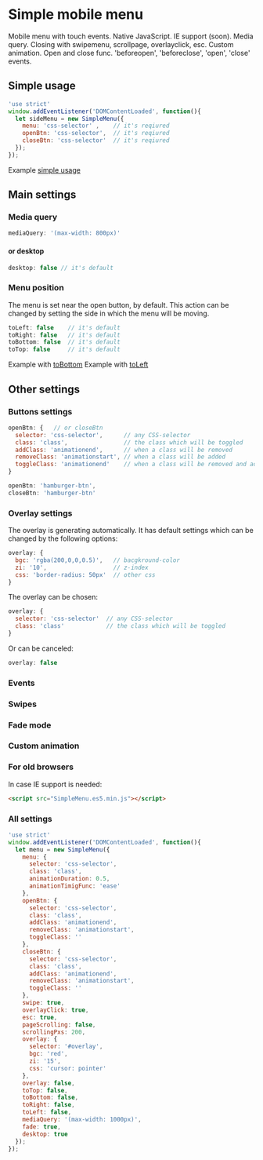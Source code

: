 # Simple mobile menu
Mobile menu with touch events. Native JavaScript. IE support (soon). Media query. Closing with swipemenu, scrollpage, overlayclick, esc. Custom animation. Open and close func. 'beforeopen', 'beforeclose', 'open', 'close' events.
## Simple usage
```javascript
'use strict'
window.addEventListener('DOMContentLoaded', function(){
  let sideMenu = new SimpleMenu({
    menu: 'css-selector' ,    // it's reqiured
    openBtn: 'css-selector',  // it's reqiured
    closeBtn: 'css-selector'  // it's reqiured
  });
});
```
Example [simple usage](https://i-did.github.io/mobile-menu-js/demo/simple-usage(toLeft).html)
## Main settings
### Media query
```javascript
mediaQuery: '(max-width: 800px)'
```
#### or desktop
```javascript
desktop: false // it's default
```
### Menu position
The menu is set near the open button, by default. This action can be changed by setting the side in which the menu will be moving.
```javascript
toLeft: false    // it's default
toRight: false   // it's default
toBottom: false  // it's default
toTop: false     // it's default
```
Example with [toBottom](https://i-did.github.io/mobile-menu-js/demo/simple-usage(toBottom).html)
Example with [toLeft](https://i-did.github.io/mobile-menu-js/demo/simple-usage(toLeft).html)
## Other settings

### Buttons settings
```javascript
openBtn: {   // or closeBtn
  selector: 'css-selector',      // any CSS-selector
  class: 'class',                // the class which will be toggled
  addClass: 'animationend',      // when a class will be removed
  removeClass: 'animationstart', // when a class will be added
  toggleClass: 'animationend'    // when a class will be removed and added
}
```
```javascript
openBtn: 'hamburger-btn',
closeBtn: 'hamburger-btn'
```

### Overlay settings
The overlay is generating automatically. It has default settings which can be changed by the following options:
```javascript
overlay: {
  bgc: 'rgba(200,0,0,0.5)',   // bacgkround-color
  zi: '10',                   // z-index
  css: 'border-radius: 50px'  // other css
}
```
The overlay can be chosen:
```javascript
overlay: {
  selector: 'css-selector'  // any CSS-selector
  class: 'class'            // the class which will be toggled
}
```
Or can be canceled:
```javascript
overlay: false
```
### Events
### Swipes
### Fade mode
### Custom animation
### For old browsers
In case IE support is needed:
```html
<script src="SimpleMenu.es5.min.js"></script>
```
### All settings
```javascript
'use strict'
window.addEventListener('DOMContentLoaded', function(){
  let menu = new SimpleMenu({
    menu: {
      selector: 'css-selector',
      class: 'class',
      animationDuration: 0.5,
      animationTimigFunc: 'ease'
    },
    openBtn: {
      selector: 'css-selector',
      class: 'class',
      addClass: 'animationend',
      removeClass: 'animationstart',	
      toggleClass: ''
    },
    closeBtn: {
      selector: 'css-selector',
      class: 'class',
      addClass: 'animationend',
      removeClass: 'animationstart',
      toggleClass: ''
    },
    swipe: true,
    overlayClick: true,
    esc: true,
    pageScrolling: false,
    scrollingPxs: 200,
    overlay: {
      selector: '#overlay',
      bgc: 'red',
      zi: '15',
      css: 'cursor: pointer'
    },
    overlay: false,
    toTop: false,
    toBottom: false,
    toRight: false,
    toLeft: false,
    mediaQuery: '(max-width: 1000px)',
    fade: true,
    desktop: true
  });
});
```
